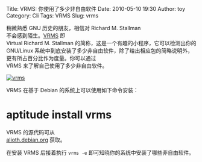 Title: VRMS: 你使用了多少非自由软件
Date: 2010-05-10 19:30
Author: toy
Category: Cli
Tags: VRMS
Slug: vrms

稍微熟悉 GNU 历史的朋友，相信对 Richard M. Stallman  
不会感到陌生。[VRMS](http://vrms.alioth.debian.org/) 即  
Virtual Richard M. Stallman
的简称，这是一个有趣的小程序，它可以检测出你的  
GNU/Linux
系统中到底安装了多少非自由软件，除了给出相应包的简略说明外，更有所占百分比作为度量。你可以通过  
VRMS 来了解自己使用了多少非自由软件。

[![vrms](http://i.linuxtoy.org/images/2010/05/thumb-vrms.png)](http://i.linuxtoy.org/images/2010/05/vrms.png)

VRMS 在基于 Debian 的系统上可以使用如下命令安装：

# aptitude install vrms

VRMS 的源代码可从  
[alioth.debian.org](http://alioth.debian.org/projects/vrms/) 获取。

在安装 VRMS 后接着执行 `vrms -e`
即可知晓你的系统中安装了哪些非自由软件。
